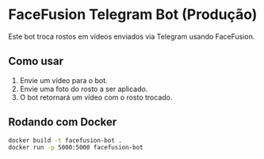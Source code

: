 # FaceFusion Telegram Bot (Produção)

Este bot troca rostos em vídeos enviados via Telegram usando FaceFusion.

## Como usar

1. Envie um vídeo para o bot.
2. Envie uma foto do rosto a ser aplicado.
3. O bot retornará um vídeo com o rosto trocado.

## Rodando com Docker

```bash
docker build -t facefusion-bot .
docker run -p 5000:5000 facefusion-bot
